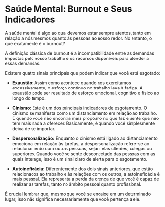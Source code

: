 # Saúde Mental: Burnout e Seus Indicadores

A saúde mental é algo ao qual devemos estar sempre atentos, tanto em relação a nós mesmos quanto às pessoas ao nosso redor. No entanto, o que exatamente é o burnout?

A definição clássica de burnout é a incompatibilidade entre as demandas impostas pelo nosso trabalho e os recursos disponíveis para atender a essas demandas.

Existem quatro sinais principais que podem indicar que você está esgotado:

- **Exaustão:** Assim como acontece quando nos exercitamos excessivamente, o esforço contínuo no trabalho leva à fadiga. A exaustão pode ser resultado de esforço emocional, cognitivo e físico ao longo do tempo.

- **Cinismo:** Este é um dos principais indicadores de esgotamento. O cinismo se manifesta como um distanciamento em relação ao trabalho. É quando você não encontra mais propósito no que faz e sente que não tem mais nada a oferecer. Basicamente, é quando você simplesmente deixa de se importar.

- **Despersonalização:** Enquanto o cinismo está ligado ao distanciamento emocional em relação às tarefas, a despersonalização refere-se ao relacionamento com outras pessoas, sejam elas clientes, colegas ou superiores. Quando você se sente desconectado das pessoas com as quais interage, isso é um sinal claro de alerta para o esgotamento.

- **Autoineficácia:** Diferentemente dos dois sinais anteriores, que estão relacionados ao trabalho e às relações com os outros, a autoineficácia é mais pessoal. Ela representa a perda da crença de que você é capaz de realizar as tarefas, tanto no âmbito pessoal quanto profissional.

É crucial lembrar que, mesmo que você se encaixe em um determinado lugar, isso não significa necessariamente que você pertença a ele.

